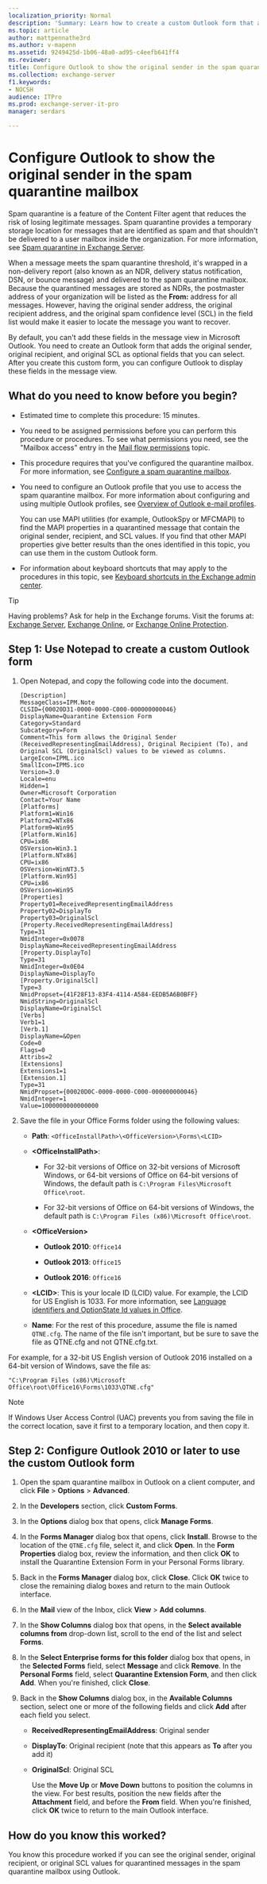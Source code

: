 ```yaml
---
localization_priority: Normal
description: 'Summary: Learn how to create a custom Outlook form that allows you to view the original sender, recipient, and SCL value for messages in the spam quarantine mailbox in Exchange Server 2016 or Exchange Server 2019.'
ms.topic: article
author: mattpennathe3rd
ms.author: v-mapenn
ms.assetid: 9249425d-1b06-48a0-ad95-c4eefb641ff4
ms.reviewer: 
title: Configure Outlook to show the original sender in the spam quarantine mailbox
ms.collection: exchange-server
f1.keywords:
- NOCSH
audience: ITPro
ms.prod: exchange-server-it-pro
manager: serdars

---
```


# Configure Outlook to show the original sender in the spam quarantine mailbox

Spam quarantine is a feature of the Content Filter agent that reduces the risk of losing legitimate messages. Spam quarantine provides a temporary storage location for messages that are identified as spam and that shouldn't be delivered to a user mailbox inside the organization. For more information, see [Spam quarantine in Exchange Server](spam-quarantine.md).

When a message meets the spam quarantine threshold, it's wrapped in a non-delivery report (also known as an NDR, delivery status notification, DSN, or bounce message) and delivered to the spam quarantine mailbox. Because the quarantined messages are stored as NDRs, the postmaster address of your organization will be listed as the **From:** address for all messages. However, having the original sender address, the original recipient address, and the original spam confidence level (SCL) in the field list would make it easier to locate the message you want to recover.

By default, you can't add these fields in the message view in Microsoft Outlook. You need to create an Outlook form that adds the original sender, original recipient, and original SCL as optional fields that you can select. After you create this custom form, you can configure Outlook to display these fields in the message view.

## What do you need to know before you begin?

- Estimated time to complete this procedure: 15 minutes.

- You need to be assigned permissions before you can perform this procedure or procedures. To see what permissions you need, see the "Mailbox access" entry in the [Mail flow permissions](../../permissions/feature-permissions/mail-flow-permissions.md) topic.

- This procedure requires that you've configured the quarantine mailbox. For more information, see [Configure a spam quarantine mailbox](configure-quarantine-mailboxes.md).

- You need to configure an Outlook profile that you use to access the spam quarantine mailbox. For more information about configuring and using multiple Outlook profiles, see [Overview of Outlook e-mail profiles](https://support.office.com/article/f544c1ba-3352-4b3b-be0b-8d42a540459d).

  You can use MAPI utilities (for example, OutlookSpy or MFCMAPI) to find the MAPI properties in a quarantined message that contain the original sender, recipient, and SCL values. If you find that other MAPI properties give better results than the ones identified in this topic, you can use them in the custom Outlook form.

- For information about keyboard shortcuts that may apply to the procedures in this topic, see [Keyboard shortcuts in the Exchange admin center](../../about-documentation/exchange-admin-center-keyboard-shortcuts.md).

> [!TIP]
> Having problems? Ask for help in the Exchange forums. Visit the forums at: [Exchange Server](https://go.microsoft.com/fwlink/p/?linkId=60612), [Exchange Online](https://go.microsoft.com/fwlink/p/?linkId=267542), or [Exchange Online Protection](https://go.microsoft.com/fwlink/p/?linkId=285351).

## Step 1: Use Notepad to create a custom Outlook form

1. Open Notepad, and copy the following code into the document.

   ```text
   [Description]
   MessageClass=IPM.Note
   CLSID={00020D31-0000-0000-C000-000000000046}
   DisplayName=Quarantine Extension Form
   Category=Standard
   Subcategory=Form
   Comment=This form allows the Original Sender (ReceivedRepresentingEmailAddress), Original Recipient (To), and Original SCL (OriginalScl) values to be viewed as columns.
   LargeIcon=IPML.ico
   SmallIcon=IPMS.ico
   Version=3.0
   Locale=enu
   Hidden=1
   Owner=Microsoft Corporation
   Contact=Your Name
   [Platforms]
   Platform1=Win16
   Platform2=NTx86
   Platform9=Win95
   [Platform.Win16]
   CPU=ix86
   OSVersion=Win3.1
   [Platform.NTx86]
   CPU=ix86
   OSVersion=WinNT3.5
   [Platform.Win95]
   CPU=ix86
   OSVersion=Win95
   [Properties]
   Property01=ReceivedRepresentingEmailAddress
   Property02=DisplayTo
   Property03=OriginalScl
   [Property.ReceivedRepresentingEmailAddress]
   Type=31
   NmidInteger=0x0078
   DisplayName=ReceivedRepresentingEmailAddress
   [Property.DisplayTo]
   Type=31
   NmidInteger=0x0E04
   DisplayName=DisplayTo
   [Property.OriginalScl]
   Type=3
   NmidPropset={41F28F13-83F4-4114-A584-EEDB5A6B0BFF}
   NmidString=OriginalScl
   DisplayName=OriginalScl
   [Verbs]
   Verb1=1
   [Verb.1]
   DisplayName=&Open
   Code=0
   Flags=0
   Attribs=2
   [Extensions]
   Extensions1=1
   [Extension.1]
   Type=31
   NmidPropset={00020D0C-0000-0000-C000-000000000046}
   NmidInteger=1
   Value=1000000000000000
   ```

2. Save the file in your Office Forms folder using the following values:

   - **Path**: `<OfficeInstallPath>\<OfficeVersion>\Forms\<LCID>`

   - **\<OfficeInstallPath\>**:

     - For 32-bit versions of Office on 32-bit versions of Microsoft Windows, or 64-bit versions of Office on 64-bit versions of Windows, the default path is `C:\Program Files\Microsoft Office\root`.

     - For 32-bit versions of Office on 64-bit versions of Windows, the default path is `C:\Program Files (x86)\Microsoft Office\root`.

   - **\<OfficeVersion\>**

     - **Outlook 2010**: `Office14`

     - **Outlook 2013**: `Office15`

     - **Outlook 2016**: `Office16`

   - **\<LCID\>**: This is your locale ID (LCID) value. For example, the LCID for US English is 1033. For more information, see [Language identifiers and OptionState Id values in Office](https://docs.microsoft.com/deployoffice/office2016/language-identifiers-and-optionstate-id-values-in-office-2016).

   - **Name**: For the rest of this procedure, assume the file is named `QTNE.cfg`. The name of the file isn't important, but be sure to save the file as QTNE.cfg and not QTNE.cfg.txt.

For example, for a 32-bit US English version of Outlook 2016 installed on a 64-bit version of Windows, save the file as:

`"C:\Program Files (x86)\Microsoft Office\root\Office16\Forms\1033\QTNE.cfg"`

> [!NOTE]
> If Windows User Access Control (UAC) prevents you from saving the file in the correct location, save it first to a temporary location, and then copy it.

## Step 2: Configure Outlook 2010 or later to use the custom Outlook form

1. Open the spam quarantine mailbox in Outlook on a client computer, and click **File** \> **Options** \> **Advanced**.

2. In the **Developers** section, click **Custom Forms**.

3. In the **Options** dialog box that opens, click **Manage Forms**.

4. In the **Forms Manager** dialog box that opens, click **Install**. Browse to the location of the `QTNE.cfg` file, select it, and click **Open**. In the **Form Properties** dialog box, review the information, and then click **OK** to install the Quarantine Extension Form in your Personal Forms library.

5. Back in the **Forms Manager** dialog box, click **Close**. Click **OK** twice to close the remaining dialog boxes and return to the main Outlook interface.

6. In the **Mail** view of the Inbox, click **View** \> **Add columns**.

7. In the **Show Columns** dialog box that opens, in the **Select available columns from** drop-down list, scroll to the end of the list and select **Forms**.

8. In the **Select Enterprise forms for this folder** dialog box that opens, in the **Selected Forms** field, select **Message** and click **Remove**. In the **Personal Forms** field, select **Quarantine Extension Form**, and then click **Add**. When you're finished, click **Close**.

9. Back in the **Show Columns** dialog box, in the **Available Columns** section, select one or more of the following fields and click **Add** after each field you select.

   - **ReceivedRepresentingEmailAddress**: Original sender

   - **DisplayTo**: Original recipient (note that this appears as **To** after you add it)

   - **OriginalScl**: Original SCL

     Use the **Move Up** or **Move Down** buttons to position the columns in the view. For best results, position the new fields after the **Attachment** field, and before the **From** field. When you're finished, click **OK** twice to return to the main Outlook interface.

## How do you know this worked?

You know this procedure worked if you can see the original sender, original recipient, or original SCL values for quarantined messages in the spam quarantine mailbox using Outlook.
